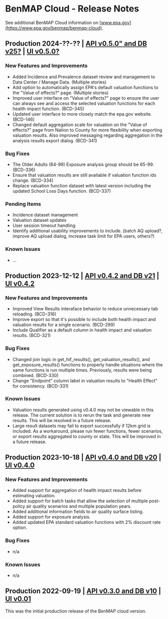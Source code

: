 # BenMAP Cloud - Release Notes
See additional BenMAP Cloud information on [www.epa.gov](https://www.epa.gov/benmap/benmap-cloud).

## Production 2024-??-?? | [API v0.5.0" and DB v25?](https://github.com/BenMAPCE/BenCloudServer/tree/develop) | [UI v0.5.0?](https://github.com/BenMAPCE/BenCloudApp/tree/develop)

### New Features and Improvements
* Added Incidence and Prevalence dataset review and management to Data Center / Manage Data. (Multiple stories)
* Add option to automatically assign EPA's default valuation functions to the "Value of effects?" page. (Multiple stories)
* Improved user interface on "Value of effects?" page to ensure the user can always see and access the selected valuation functions for each health impact function. (BCD-345)
* Updated user interface to more closely match the epa.gov website. (BCD-146)
* Changed default aggregation scale for valuation on the "Value of effects?" page from Nation to County for more flexibility when exporting valuation results. Also improved messaging regarding aggregation in the analysis results export dialog. (BCD-341)

### Bug Fixes
* The Older Adults (64-99) Exposure analysis group should be 65-99. (BCD-336)
* Ensure that valuation results are still available if valuation function ids change. (BCD-334)
* Replace valuation function dataset with latest version including the updated School Loss Days function. (BCD-337)

### Pending Items
* Incidence dataset management
* Valuation dataset updates
* User session timeout handling
* Identify additional usability improvements to include. (batch AQ upload?, improve AQ upload dialog, increase task limit for EPA users, others?)

### Known Issues
* ...

## Production 2023-12-12 | [API v0.4.2 and DB v21](https://github.com/BenMAPCE/BenCloudServer/tree/r0.4.2-release) | [UI v0.4.2](https://github.com/BenMAPCE/BenCloudServer/tree/r0.4.2-release)

### New Features and Improvements
* Improved View Results interaface behavior to reduce unnecessary tab reloading. (BCD-316)
* Improve export so that it's possible to include both health impact and valuation results for a single scenario.  (BCD-299)
* Include Qualifier as a default column in health impact and valuation results. (BCD-321)

### Bug Fixes
* Changed join logic in get_hif_results(), get_valuation_results(), and get_exposure_results() functions to properly handle situations where the same functions is run multiple times. Previously, results were being combined. (BCD-330)
* Change "Endpoint" column label in valuation results to "Health Effect" for consistency. (BCD-331)

### Known Issues
* Valuation results generated using v0.4.0 may not be viewable in this release. The current solution is to rerun the task and generate new results. This will be resolved in a future release.
* Large result datasets may fail to export successfully if 12km grid is included. As a workaround, please run fewer functions, fewer scenarios, or export results aggregated to county or state. This will be improved in a future release.

## Production 2023-10-18 | [API v0.4.0 and DB v20](https://github.com/BenMAPCE/BenCloudServer/tree/r0.4.0-release) | [UI v0.4.0](https://github.com/BenMAPCE/BenCloudApp/tree/r0.4.0-release)

### New Features and Improvements
* Added support for aggregation of health impact results before estimating valuation.
* Added support for batch tasks that allow the selection of multiple post-policy air quality scenarios and multiple population years.
* Added additional information fields to air quality surface listing.
* Added support for exposure analysis.
* Added updated EPA standard valuation functions with 2% discount rate option.

### Bug Fixes
* n/a

### Known Issues
* n/a

## Production 2022-09-19 | [API v0.3.0 and DB v10](https://github.com/BenMAPCE/BenCloudServer/tree/prod-release-2022-09-19) | [UI v0.01](https://github.com/BenMAPCE/BenCloudApp/tree/prod-release-2022-09-19)

This was the initial production release of the BenMAP cloud version.
